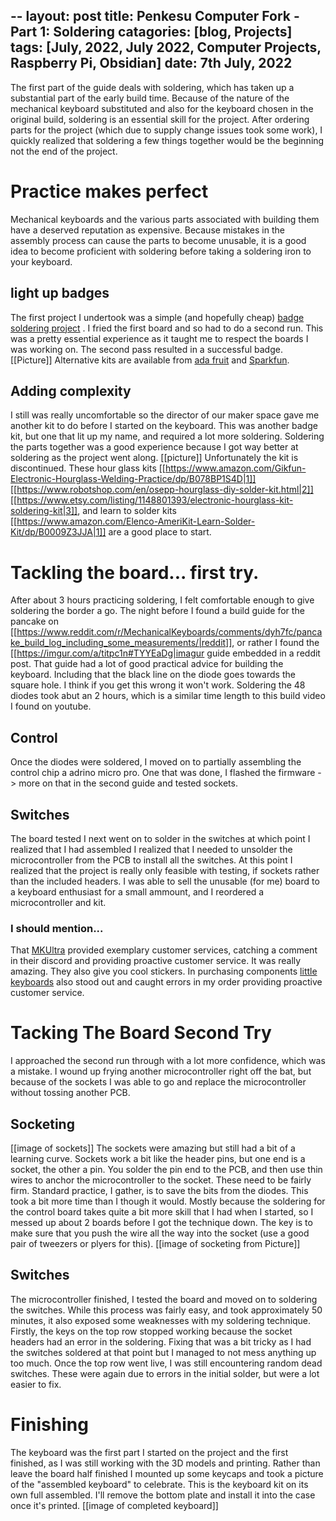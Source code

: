 --
layout: post
title:  Penkesu Computer Fork - Part 1: Soldering
catagories: [blog, Projects]
tags: [July, 2022, July 2022, Computer Projects, Raspberry Pi, Obsidian]
date: 7th July, 2022
---
The first part of the guide deals with soldering, which has taken up a substantial part of the early build time. Because of the nature of the mechanical keyboard substituted and also for the keyboard chosen in the original build, soldering is an essential skill for the project. After ordering parts for the project (which due to supply change issues took some work), I quickly realized that soldering a few things together would be the beginning not the end of the project.

# Practice makes perfect
Mechanical keyboards and the various parts associated with building them have a deserved reputation as expensive. Because mistakes in the assembly process can cause the parts to become unusable, it is a good idea to become proficient with soldering before taking a soldering iron to your keyboard.

## light up badges
The first project I undertook was a simple (and hopefully cheap) [badge soldering project](https://www.makershed.com/products/learn-to-solder-skill-badge-kit|badge) . I fried the first board and so had to do a second run. This was a pretty essential experience as it taught me to respect the boards I was working on. The second pass resulted in a successful badge.
[[Picture]]
Alternative kits are available from [ada fruit](https://www.adafruit.com/product/5495) and [Sparkfun](https://www.sparkfun.com/products/14637).

## Adding complexity
I still was really uncomfortable so the director of our maker space gave me another kit to do before I started on the keyboard. This was another badge kit, but one that lit up my name, and required a lot more soldering. Soldering the parts together was a good experience because I got way better at soldering as the project went along.
[[picture]]
Unfortunately the kit is discontinued. These hour glass kits [[https://www.amazon.com/Gikfun-Electronic-Hourglass-Welding-Practice/dp/B078BP1S4D|1]] [[https://www.robotshop.com/en/osepp-hourglass-diy-solder-kit.html|2]] [[https://www.etsy.com/listing/1148801393/electronic-hourglass-kit-soldering-kit|3]], and learn to solder kits [[https://www.amazon.com/Elenco-AmeriKit-Learn-Solder-Kit/dp/B0009Z3JJA|1]] are a good place to start.

# Tackling the board... first try.
After about 3 hours practicing soldering, I felt comfortable enough to give soldering the border a go. The night before I found a build guide for the pancake on [[https://www.reddit.com/r/MechanicalKeyboards/comments/dyh7fc/pancake_build_log_including_some_measurements/|reddit]], or rather I found the [[https://imgur.com/a/titpc1n#TYYEaDg|imagur guide embedded in a reddit post. That guide had a lot of good practical advice for building the keyboard. Including that the black line on the diode goes towards the square hole. I think if you get this wrong it won't work. Soldering the 48 diodes took abut an 2 hours, which is a similar time length to this build video I found on youtube.

## Control

Once the diodes were soldered, I moved on to partially assembling the control chip a adrino micro pro. One that was done, I flashed the firmware -> more on that in the second guide and tested sockets.

## Switches
The board tested I next went on to solder in the switches at which point I realized that I had assembled I realized that I needed to unsolder the microcontroller from the PCB to install all the switches. At this point I realized that the project is really only feasible with testing, if sockets rather than the included headers. I was able to sell the unusable (for me) board to a keyboard enthusiast for a small ammount, and I reordered a microcontroller and kit.

### I should mention...
That [MKUltra](mkultra.click) provided exemplary customer services, catching a comment in their discord and providing proactive customer service. It was really amazing. They also give you cool stickers. In purchasing components [little keyboards](url) also stood out and caught errors in my order providing proactive customer service.

# Tacking The Board Second Try
I approached the second run through with a lot more confidence, which was a mistake. I wound up frying another microcontroller right off the bat, but because of the sockets I was able to go and replace the microcontroller without tossing another PCB.

## Socketing
[[image of sockets]]
The sockets were amazing but still had a bit of a learning curve. Sockets work a bit like the header pins, but one end is a socket, the other a pin. You solder the pin end to the PCB, and then use thin wires to anchor the microcontroller to the socket. These need to be fairly firm. Standard practice, I gather, is to save the bits from the diodes. This took a bit more time than I though it would. Mostly because the soldering for the control board takes quite a bit more skill that I had when I started, so I messed up about 2 boards before I got the technique down. The key is to make sure that you push the wire all the way into the socket (use a good pair of tweezers or plyers for this).
[[image of socketing from Picture]]

## Switches
The microcontroller finished, I tested the board and moved on to soldering the switches. While this process was fairly easy, and took approximately 50 minutes, it also exposed some weaknesses with my soldering technique. Firstly, the keys on the top row stopped working because the socket headers had an error in the soldering. Fixing that was a bit tricky as I had the switches soldered at that point but I managed to not mess anything up too much.
Once the top row went live, I was still encountering random dead switches. These were again due to errors in the initial solder, but were a lot easier to fix.
# Finishing
The keyboard was the first part I started on the project and the first finished, as I was still working with the 3D models and printing. Rather than leave the board half finished I mounted up some keycaps and took a picture of the "assembled keyboard" to celebrate.
This is the keyboard kit on its own full assembled. I'll remove the bottom plate and install it into the case once it's printed.
[[image of completed keyboard]]
